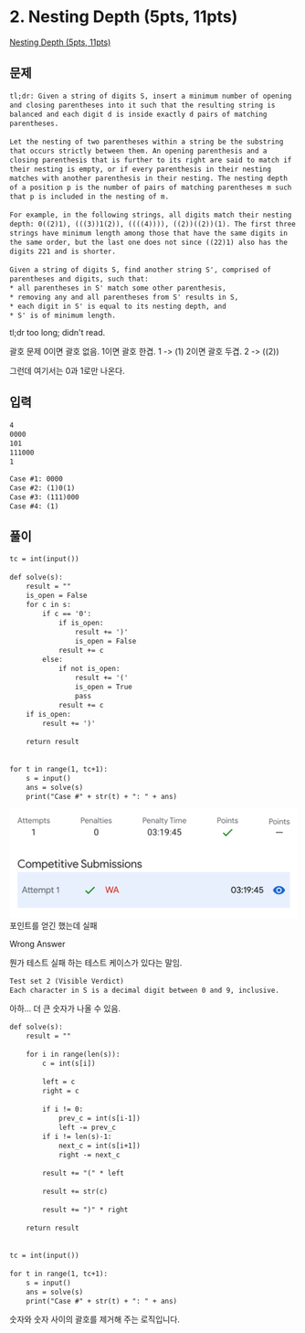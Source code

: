 # 2. Nesting Depth (5pts, 11pts)
[Nesting Depth (5pts, 11pts)](https://codingcompetitions.withgoogle.com/codejam/round/000000000019fd27/0000000000209a9f)

## 문제
```
tl;dr: Given a string of digits S, insert a minimum number of opening and closing parentheses into it such that the resulting string is balanced and each digit d is inside exactly d pairs of matching parentheses.

Let the nesting of two parentheses within a string be the substring that occurs strictly between them. An opening parenthesis and a closing parenthesis that is further to its right are said to match if their nesting is empty, or if every parenthesis in their nesting matches with another parenthesis in their nesting. The nesting depth of a position p is the number of pairs of matching parentheses m such that p is included in the nesting of m.

For example, in the following strings, all digits match their nesting depth: 0((2)1), (((3))1(2)), ((((4)))), ((2))((2))(1). The first three strings have minimum length among those that have the same digits in the same order, but the last one does not since ((22)1) also has the digits 221 and is shorter.

Given a string of digits S, find another string S', comprised of parentheses and digits, such that:
* all parentheses in S' match some other parenthesis,
* removing any and all parentheses from S' results in S,
* each digit in S' is equal to its nesting depth, and
* S' is of minimum length.
```

tl;dr too long; didn't read.

괄호 문제
0이면 괄호 없음.
1이면 괄호 한겹. 1 -> (1)
2이면 괄호 두겹. 2 -> ((2))

그런데 여기서는 0과 1로만 나온다.


## 입력
```
4
0000
101
111000
1
```

```
Case #1: 0000
Case #2: (1)0(1)
Case #3: (111)000
Case #4: (1)
```


## 풀이
```
tc = int(input())

def solve(s):
    result = ""
    is_open = False
    for c in s:
        if c == '0':
            if is_open:
                result += ')'
                is_open = False
            result += c
        else:
            if not is_open:
                result += '('
                is_open = True
                pass
            result += c
    if is_open:
        result += ')'

    return result


for t in range(1, tc+1):
    s = input()
    ans = solve(s)
    print("Case #" + str(t) + ": " + ans)
```
![](2_WA.png)
포인트를 얻긴 했는데 실패

Wrong Answer

뭔가 테스트 실패 하는 테스트 케이스가 있다는 말임.

```
Test set 2 (Visible Verdict)
Each character in S is a decimal digit between 0 and 9, inclusive.
```

아하... 더 큰 숫자가 나올 수 있음.

```
def solve(s):
    result = ""

    for i in range(len(s)):
        c = int(s[i])

        left = c
        right = c

        if i != 0:
            prev_c = int(s[i-1])
            left -= prev_c
        if i != len(s)-1:
            next_c = int(s[i+1])
            right -= next_c

        result += "(" * left

        result += str(c)

        result += ")" * right

    return result


tc = int(input())

for t in range(1, tc+1):
    s = input()
    ans = solve(s)
    print("Case #" + str(t) + ": " + ans)
```

숫자와 숫자 사이의 괄호를 제거해 주는 로직입니다.
